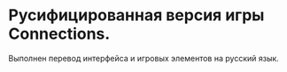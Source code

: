# Русифицированная версия игры Connections. 
Выполнен перевод интерфейса и игровых элементов на русский язык.
